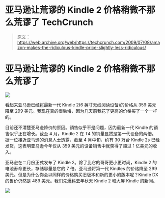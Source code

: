 # 亚马逊让荒谬的 Kindle 2 价格稍微不那么荒谬了 TechCrunch

> 原文：<https://web.archive.org/web/https://techcrunch.com/2009/07/08/amazon-makes-the-ridiculous-kindle-price-slightly-less-ridiculous/>

# 亚马逊让荒谬的 Kindle 2 价格稍微不那么荒谬了

![](img/39aec9df93b46aeb82cd94b771d887ce.png)

看起来亚马逊已经[将](https://web.archive.org/web/20221205082527/http://www.amazon.com/gp/product/B00154JDAI/ref=sv_kinh_0)最新一代 Kindle 2(6 英寸无线阅读设备)的价格从 359 美元降至 299 美元。我现在真的很后悔，因为几天前我花了更高的价格买了一个一样的。

目前还不清楚亚马逊降价的原因。销售似乎不是问题，因为最新一代 Kindle 的销售似乎正在增长。截至 4 月，Kindle 2 在 T4 的销量显然是第一代设备的两倍。据一位接近亚马逊的消息人士透露，截至 4 月中旬，约有 30 万台 Kindle 2s 已经发货，这表明亚马逊今年仅从 359 美元的设备销售中就获得了超过 1 亿美元的收入。

亚马逊在二月份正式发布了 Kindle 2。除了比它的哥哥更小更时尚，Kindle 2 的电池寿命更长，存储容量是它的 7 倍。亚马逊将第一代 Kindles 的价格降至 299 美元。但是为什么你会以同样的价格购买旧版本和新的更小的版本呢？Kindle DX 的售价仍然是 489 美元。我们先[爆料](https://web.archive.org/web/20221205082527/http://www.crunchgear.com/2008/07/15/kindle-20-coming-around-october-2008/)去年秋天 Kindle 2 和大屏 Kindle 的新闻。

![](img/ce0b44c65498b7850203768ce6595786.png)
